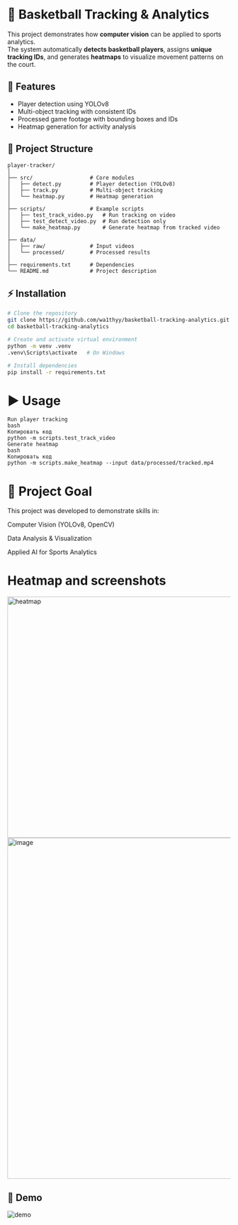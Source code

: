 # 🏀 Basketball Tracking & Analytics

This project demonstrates how **computer vision** can be applied to sports analytics.  
The system automatically **detects basketball players**, assigns **unique tracking IDs**, and generates **heatmaps** to visualize movement patterns on the court.

## 🚀 Features
- Player detection using YOLOv8  
- Multi-object tracking with consistent IDs  
- Processed game footage with bounding boxes and IDs  
- Heatmap generation for activity analysis  

## 📂 Project Structure
```plaintext
player-tracker/
│
├── src/                  # Core modules
│   ├── detect.py         # Player detection (YOLOv8)
│   ├── track.py          # Multi-object tracking
│   └── heatmap.py        # Heatmap generation
│
├── scripts/              # Example scripts
│   ├── test_track_video.py   # Run tracking on video
│   ├── test_detect_video.py  # Run detection only
│   └── make_heatmap.py       # Generate heatmap from tracked video
│
├── data/
│   ├── raw/              # Input videos
│   └── processed/        # Processed results
│
├── requirements.txt      # Dependencies
└── README.md             # Project description
```

## ⚡ Installation
```bash
# Clone the repository
git clone https://github.com/wa1thyy/basketball-tracking-analytics.git
cd basketball-tracking-analytics

# Create and activate virtual environment
python -m venv .venv
.venv\Scripts\activate   # On Windows

# Install dependencies
pip install -r requirements.txt
```
# ▶️ Usage
```
Run player tracking
bash
Копировать код
python -m scripts.test_track_video
Generate heatmap
bash
Копировать код
python -m scripts.make_heatmap --input data/processed/tracked.mp4
```

# 🎯 Project Goal
This project was developed to demonstrate skills in:

Computer Vision (YOLOv8, OpenCV)

Data Analysis & Visualization

Applied AI for Sports Analytics

# Heatmap and screenshots

<img width="950" height="543" alt="heatmap" src="https://github.com/user-attachments/assets/6e13ba0b-476d-4914-b5a1-97b0e039c7c5" width="600" />

<img width="1366" height="768" alt="image" src="https://github.com/user-attachments/assets/5f44df0a-4a85-4954-977d-bb262b95a809" width="600"/>

## 🎥 Demo

![demo](https://github.com/user-attachments/assets/bc54536e-09f9-4ee4-a7cc-dbc2226dd4d0)











